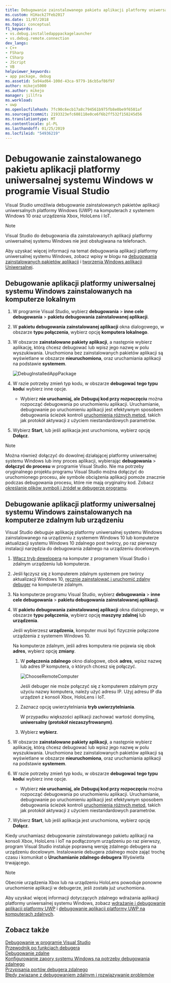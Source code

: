 ```yaml
---
title: Debugowanie zainstalowanego pakietu aplikacji platformy uniwersalnej systemu Windows | Dokumentacja firmy Microsoft
ms.custom: H1Hack27Feb2017
ms.date: 11/07/2018
ms.topic: conceptual
f1_keywords:
- vs.debug.installedapppackagelauncher
- vs.debug.remote.connection
dev_langs:
- C++
- FSharp
- CSharp
- JScript
- VB
helpviewer_keywords:
- app package, debug
ms.assetid: 5a94ad64-100d-43ca-9779-16cb5af86f97
author: mikejo5000
ms.author: mikejo
manager: jillfra
ms.workload:
- uwp
ms.openlocfilehash: 7fc90c6ecb17a8c794561b975fb8e0be9f6501af
ms.sourcegitcommit: 2193323efc608118e0ce6f6b2ff532f158245d56
ms.translationtype: MT
ms.contentlocale: pl-PL
ms.lasthandoff: 01/25/2019
ms.locfileid: "54936219"
---
```

# <a name="debug-an-installed-uwp-app-package-in-visual-studio"></a>Debugowanie zainstalowanego pakietu aplikacji platformy uniwersalnej systemu Windows w programie Visual Studio

Visual Studio umożliwia debugowanie zainstalowanych pakietów aplikacji uniwersalnych platformy Windows (UWP) na komputerach z systemem Windows 10 oraz urządzenia Xbox, HoloLens i IoT. 

>[!NOTE]
>Visual Studio do debugowania dla zainstalowanych aplikacji platformy uniwersalnej systemu Windows nie jest obsługiwana na telefonach.
   
Aby uzyskać więcej informacji na temat debugowania aplikacji platformy uniwersalnej systemu Windows, zobacz wpisy w blogu na [debugowania zainstalowanych pakietów aplikacji](https://blogs.msdn.microsoft.com/devops/2016/03/30/updates-for-debugging-installed-app-packages-in-visual-studio-2015-update-2/) i [tworzenia Windows aplikacji Uniwersalnej](https://blogs.msdn.microsoft.com/visualstudio/2016/08/02/universal-windows-apps-targeting-windows-10-anniversary-sdk/).

## <a name="debug-an-installed-uwp-app-on-a-local-machine"></a>Debugowanie aplikacji platformy uniwersalnej systemu Windows zainstalowanych na komputerze lokalnym

1. W programie Visual Studio, wybierz **debugowania** > **inne cele debugowania** > **pakietu debugowania zainstalowanej aplikacji**.
   
1. W **pakietu debugowania zainstalowanej aplikacji** okna dialogowego, w obszarze **typu połączenia**, wybierz opcję **komputera lokalnego**.
   
1. W obszarze **zainstalowane pakiety aplikacji**, a następnie wybierz aplikację, którą chcesz debugować lub wpisz jego nazwę w polu wyszukiwania. Uruchomiona bez zainstalowanych pakietów aplikacji są wyświetlane w obszarze **nieuruchomiona**, oraz uruchamiania aplikacji na podstawie **systemem**. 
   
   ![DebugInstalledAppPackage](../debugger/media/debug-installed-app-pkg.png "DebugInstalledAppPackage")
   
1. W razie potrzeby zmień typ kodu, w obszarze **debugować tego typu kodu**i wybierz inne opcje. 
   - Wybierz **nie uruchamiaj, ale Debuguj kod przy rozpoczęciu** można rozpocząć debugowania po uruchomieniu aplikacji. Uruchamianie, debugowanie po uruchomieniu aplikacji jest efektywnym sposobem debugowania ścieżek kontroli [uruchomienia różnych metod](/windows/uwp/xbox-apps/automate-launching-uwp-apps), takich jak protokół aktywacji z użyciem niestandardowych parametrów.
   
1. Wybierz **Start**, lub jeśli aplikacja jest uruchomiona, wybierz opcję **Dołącz**.

> [!NOTE]
> Można również dołączyć do dowolnej działającej platformy uniwersalnej systemu Windows lub inny proces aplikacji, wybierając **debugowania** > **dołączyć do procesu** w programie Visual Studio. Nie ma potrzeby oryginalnego projektu programu Visual Studio można dołączyć do uruchomionego procesu, ale symbole obciążenia aplikacji pomoże znacznie podczas debugowania procesu, które nie mają oryginalny kod. Zobacz [określanie plików symboli i źródeł w debugerze programu](specify-symbol-dot-pdb-and-source-files-in-the-visual-studio-debugger.md).
  
## <a name="remote"></a> Debugowanie aplikacji platformy uniwersalnej systemu Windows zainstalowanych na komputerze zdalnym lub urządzeniu

Visual Studio debuguje aplikację platformy uniwersalnej systemu Windows zainstalowanego na urządzeniu z systemem Windows 10 lub komputerze aktualizacji systemu Windows 10 zdalnego post twórcy, po raz pierwszy instalacji narzędzia do debugowania zdalnego na urządzeniu docelowym. 

1. [Włącz tryb dewelopera](/windows/uwp/get-started/enable-your-device-for-development) na komputer z programem Visual Studio i zdalnym urządzeniu lub komputerze.
   
1. Jeśli łączysz się z komputerem zdalnym systemem pre twórcy aktualizacji Windows 10, [ręcznie zainstalować i uruchomić zdalny debuger](../debugger/remote-debugging.md) na komputerze zdalnym.
   
1. Na komputerze programu Visual Studio, wybierz **debugowania** > **inne cele debugowania** > **pakietu debugowania zainstalowanej aplikacji**.
   
1. W **pakietu debugowania zainstalowanej aplikacji** okna dialogowego, w obszarze **typu połączenia**, wybierz opcję **maszyny zdalnej** lub **urządzenia**.
   
   Jeśli wybierzesz **urządzenia**, komputer musi być fizycznie połączone urządzenia z systemem Windows 10.
   
   Na komputerze zdalnym, jeśli adres komputera nie pojawia się obok **adres**, wybierz opcję **zmiany**. 
      
   1. W **połączenia zdalnego** okno dialogowe, obok **adres**, wpisz nazwę lub adres IP komputera, o których chcesz się połączyć.
      
      ![ChooseRemoteComputer](../debugger/media/debug-remote-app-pkg.png "ChooseRemoteComputer")
      
      Jeśli debuger nie może połączyć się z komputerem zdalnym przy użyciu nazwy komputera, należy użyć adresu IP. Użyj adresu IP dla urządzeń z konsoli Xbox, HoloLens i IoT.
   1. Zaznacz opcję uwierzytelniania **tryb uwierzytelniania**.
      
      W przypadku większości aplikacji zachować wartość domyślną, **uniwersalny (protokół niezaszyfrowanym)**.
   1. Wybierz **wybierz**. 

1. W obszarze **zainstalowane pakiety aplikacji**, a następnie wybierz aplikację, którą chcesz debugować lub wpisz jego nazwę w polu wyszukiwania. Uruchomiona bez zainstalowanych pakietów aplikacji są wyświetlane w obszarze **nieuruchomiona**, oraz uruchamiania aplikacji na podstawie **systemem**. 
   
1. W razie potrzeby zmień typ kodu, w obszarze **debugować tego typu kodu**i wybierz inne opcje. 
   - Wybierz **nie uruchamiaj, ale Debuguj kod przy rozpoczęciu** można rozpocząć debugowania po uruchomieniu aplikacji. Uruchamianie, debugowanie po uruchomieniu aplikacji jest efektywnym sposobem debugowania ścieżek kontroli [uruchomienia różnych metod](/windows/uwp/xbox-apps/automate-launching-uwp-apps), takich jak protokół aktywacji z użyciem niestandardowych parametrów.
   
1. Wybierz **Start**, lub jeśli aplikacja jest uruchomiona, wybierz opcję **Dołącz**.

Kiedy uruchamiasz debugowanie zainstalowanego pakietu aplikacji na konsoli Xbox, HoloLens i IoT na podłączonym urządzeniu po raz pierwszy, program Visual Studio instaluje poprawną wersję zdalnego debugera na urządzeniu docelowym. Instalowanie debugera zdalnego może zająć trochę czasu i komunikat o **Uruchamianie zdalnego debugera** Wyświetla trwającego.

>[!NOTE]
>Obecnie urządzenia Xbox lub na urządzeniu HoloLens powoduje ponowne uruchomienie aplikacji w debugerze, jeśli została już uruchomiona.

Aby uzyskać więcej informacji dotyczących zdalnego wdrażania aplikacji platformy uniwersalnej systemu Windows, zobacz [wdrażanie i debugowanie aplikacji platformy UWP](/windows/uwp/debug-test-perf/deploying-and-debugging-uwp-apps#advanced-remote-deployment-options) i [debugowanie aplikacji platformy UWP na komputerach zdalnych](run-windows-store-apps-on-a-remote-machine.md). 
  
## <a name="see-also"></a>Zobacz także  
 [Debugowanie w programie Visual Studio](../debugger/index.md)  
 [Przewodnik po funkcjach debugera](../debugger/debugger-feature-tour.md)  
 [Debugowanie zdalne](../debugger/remote-debugging.md)  
 [Konfigurowanie zapory systemu Windows na potrzeby debugowania zdalnego](../debugger/configure-the-windows-firewall-for-remote-debugging.md)  
 [Przypisania portów debugera zdalnego](../debugger/remote-debugger-port-assignments.md)  
 [Błędy związane z debugowaniem zdalnym i rozwiązywanie problemów](../debugger/remote-debugging-errors-and-troubleshooting.md)